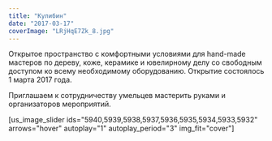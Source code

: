 ```yaml
---
title: "Кулибин"
date: "2017-03-17"
coverImage: "LRjHqE7Zk_8.jpg"
---
```


Открытое пространство с комфортными условиями для hand-made мастеров по дереву, коже, керамике и ювелирному делу со свободным доступом ко всему необходимому оборудованию. Открытие состоялось 1 марта 2017 года.

Приглашаем к сотрудничеству умельцев мастерить руками и организаторов мероприятий.

\[us\_image\_slider ids="5940,5939,5938,5937,5936,5935,5934,5933,5932" arrows="hover" autoplay="1" autoplay\_period="3" img\_fit="cover"\]
